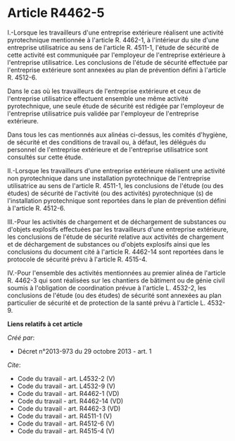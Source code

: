 # Article R4462-5

I.-Lorsque les travailleurs d'une entreprise extérieure réalisent une activité pyrotechnique mentionnée à l'article R.
4462-1, à l'intérieur du site d'une entreprise utilisatrice au sens de l'article R. 4511-1, l'étude de sécurité de cette
activité est communiquée par l'employeur de l'entreprise extérieure à l'entreprise utilisatrice. Les conclusions de l'étude
de sécurité effectuée par l'entreprise extérieure sont annexées au plan de prévention défini à l'article R. 4512-6. 

Dans le cas où les travailleurs de l'entreprise extérieure et ceux de l'entreprise utilisatrice effectuent ensemble une même
activité pyrotechnique, une seule étude de sécurité est rédigée par l'employeur de l'entreprise utilisatrice puis validée par
l'employeur de l'entreprise extérieure. 

Dans tous les cas mentionnés aux alinéas ci-dessus, les comités d'hygiène, de sécurité et des conditions de travail ou, à
défaut, les délégués du personnel de l'entreprise extérieure et de l'entreprise utilisatrice sont consultés sur cette étude. 

II.-Lorsque les travailleurs d'une entreprise extérieure réalisent une activité non pyrotechnique dans une installation
pyrotechnique de l'entreprise utilisatrice au sens de l'article R. 4511-1, les conclusions de l'étude (ou des études) de
sécurité de l'activité (ou des activités) pyrotechnique (s) de l'installation pyrotechnique sont reportées dans le plan de
prévention défini à l'article R. 4512-6. 

III.-Pour les activités de chargement et de déchargement de substances ou d'objets explosifs effectuées par les travailleurs
d'une entreprise extérieure, les conclusions de l'étude de sécurité relative aux activités de chargement et de déchargement
de substances ou d'objets explosifs ainsi que les conclusions du document cité à l'article R. 4462-14 sont reportées dans le
protocole de sécurité prévu à l'article R. 4515-4. 

IV.-Pour l'ensemble des activités mentionnées au premier alinéa de l'article R. 4462-3 qui sont réalisées sur les chantiers
de bâtiment ou de génie civil soumis à l'obligation de coordination prévue à l'article L. 4532-2, les conclusions de l'étude
(ou des études) de sécurité sont annexées au plan particulier de sécurité et de protection de la santé prévu à l'article L.
4532-9.

**Liens relatifs à cet article**

_Créé par_:

  - Décret n°2013-973 du 29 octobre 2013 - art. 1

_Cite_:

  - Code du travail - art. L4532-2 (V)
  - Code du travail - art. L4532-9 (V)
  - Code du travail - art. R4462-1 (VD)
  - Code du travail - art. R4462-14 (VD)
  - Code du travail - art. R4462-3 (VD)
  - Code du travail - art. R4511-1 (V)
  - Code du travail - art. R4512-6 (V)
  - Code du travail - art. R4515-4 (V)
